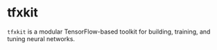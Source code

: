 # tfxkit
`tfxkit` is a modular TensorFlow-based toolkit for building, training, and tuning neural networks.

